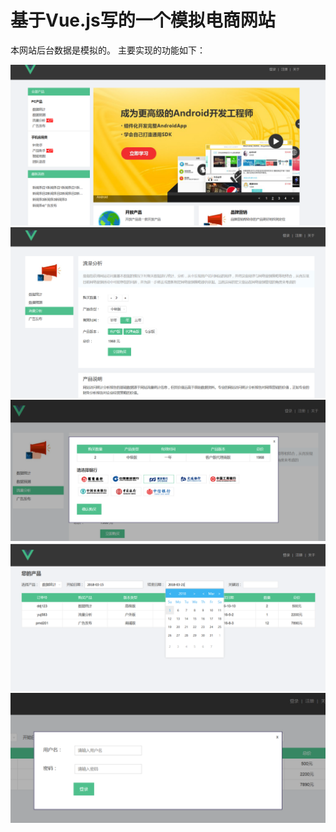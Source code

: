 # 基于Vue.js写的一个模拟电商网站

本网站后台数据是模拟的。
主要实现的功能如下：

![页面加载失败](https://github.com/z-z-w/vue-sale/blob/master/img/1.png)
![页面加载失败](https://github.com/z-z-w/vue-sale/blob/master/img/2.png)
![页面加载失败](https://github.com/z-z-w/vue-sale/blob/master/img/3.png)
![页面加载失败](https://github.com/z-z-w/vue-sale/blob/master/img/4.png)
![页面加载失败](https://github.com/z-z-w/vue-sale/blob/master/img/5.png)
